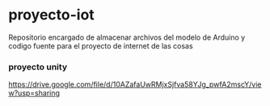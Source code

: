 # proyecto-iot
Repositorio encargado de almacenar archivos del modelo de Arduino y codigo fuente para el proyecto de internet de las cosas

### proyecto unity
https://drive.google.com/file/d/10AZafaUwRMjxSjfva58YJg_pwfA2mscY/view?usp=sharing
